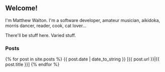 ## Welcome!

I'm Matthew Walton. I'm a software developer, amateur musician, aikidoka, morris dancer, reader, cook, cat lover...

There'll be stuff here. Varied stuff.

### Posts

{% for post in site.posts %}
  {{ post.date | date_to_string }} [{{ post.url }}|{{ post.title }}]
{% endfor %}
